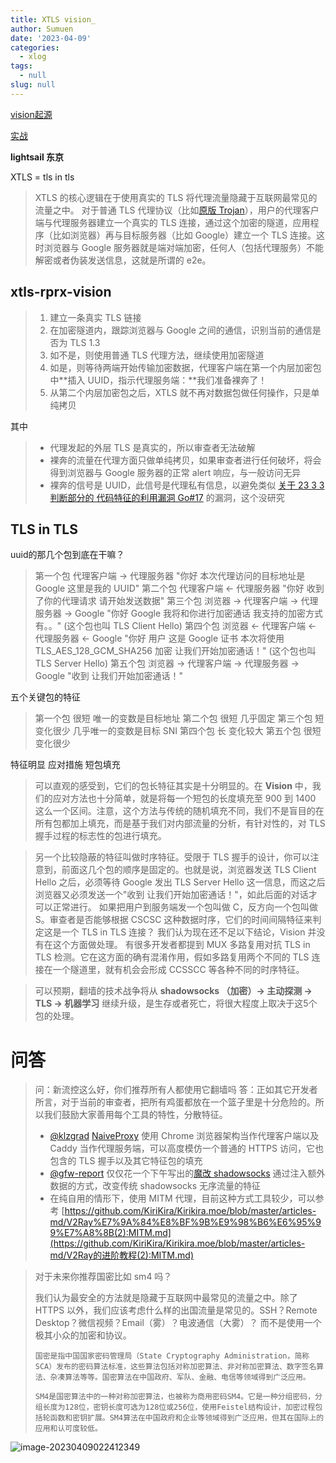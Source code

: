 ```yaml
---
title: XTLS vision_
author: Sumuen
date: '2023-04-09'
categories:
  - xlog
tags:
  - null
slug: null
---
```


[vision起源](https://github.com/XTLS/Xray-core/discussions/1295#discussion-4523044)

[实战](https://www.v2ray-agent.com/archives/1680104902581)

**lightsail 东京**

XTLS = tls in tls 

> XTLS 的核心逻辑在于使用真实的 TLS 将代理流量隐藏于互联网最常见的流量之中。
> 对于普通 TLS 代理协议（比如[原版 Trojan](https://trojan-gfw.github.io/trojan/)），用户的代理客户端与代理服务器建立一个真实的 TLS 连接，通过这个加密的隧道，应用程序（比如浏览器）再与目标服务器（比如 Google）建立一个 TLS 连接。这时浏览器与 Google 服务器就是端对端加密，任何人（包括代理服务）不能解密或者伪装发送信息，这就是所谓的 e2e。

## xtls-rprx-vision

> 1. 建立一条真实 TLS 链接
> 2. 在加密隧道内，跟踪浏览器与 Google 之间的通信，识别当前的通信是否为 TLS 1.3
> 3. 如不是，则使用普通 TLS 代理方法，继续使用加密隧道
> 4. 如是，则等待两端开始传输加密数据，代理客户端在第一个内层加密包中**插入 UUID，指示代理服务端：**我们准备裸奔了！
> 5. 从第二个内层加密包之后，XTLS 就不再对数据包做任何操作，只是单纯拷贝

其中

> - 代理发起的外层 TLS 是真实的，所以审查者无法破解
> - 裸奔的流量在代理方面只做单纯拷贝，如果审查者进行任何破坏，将会得到浏览器与 Google 服务器的正常 alert 响应，与一般访问无异
> - 裸奔的信号是 UUID，此信号是代理私有信息，以避免类似 [关于 23 3 3 判断部分的 代码特征的利用漏洞 Go#17](https://github.com/XTLS/Go/issues/17) 的漏洞，这个没研究

## TLS in TLS

uuid的那几个包到底在干嘛？

> 第一个包 		 代理客户端 -> 代理服务器  		"你好 本次代理访问的目标地址是 Google 这里是我的 UUID"
> 第二个包 		 代理客户端 <- 代理服务器  		"你好 收到了你的代理请求 请开始发送数据"
> 第三个包 	浏览器 -> 代理客户端 -> 代理服务器 -> Google 	"你好 Google 我将和你进行加密通话 我支持的加密方式有。。" (这个包也叫 TLS Client Hello)
> 第四个包 	浏览器 <- 代理客户端 <- 代理服务器 <- Google 	"你好 用户 这是 Google 证书 本次将使用 TLS_AES_128_GCM_SHA256 加密 让我们开始加密通话！" (这个包也叫 TLS Server Hello)
> 第五个包 	浏览器 -> 代理客户端 -> 代理服务器 -> Google 	"收到 让我们开始加密通话！"

五个关键包的特征

> 第一个包 	很短 	唯一的变数是目标地址 
> 第二个包 	很短 	几乎固定
> 第三个包 	短 	变化很少 几乎唯一的变数是目标 SNI
> 第四个包 	长 	变化较大
> 第五个包 	很短 	变化很少

特征明显  应对措施  短包填充

> 可以直观的感受到，它们的包长特征其实是十分明显的。在 **Vision** 中，我们的应对方法也十分简单，就是将每一个短包的长度填充至 900 到 1400 这么一个区间。注意，这个方法与传统的随机填充不同，我们不是盲目的在所有包都加上填充，而是基于我们对内部流量的分析，有针对性的，对 TLS 握手过程的标志性的包进行填充。

> 另一个比较隐蔽的特征叫做时序特征。受限于 TLS 握手的设计，你可以注意到，前面这几个包的顺序是固定的。也就是说，浏览器发送 TLS Client Hello 之后，必须等待 Google 发出 TLS Server Hello 这一信息，而这之后浏览器又必须发送一个"收到 让我们开始加密通话！"，如此后面的对话才可以正常进行。
> 如果把用户到服务端发一个包叫做 C，反方向一个包叫做 S。审查者是否能够根据 CSCSC 这种数据时序，它们的时间间隔特征来判定这是一个 TLS in TLS 连接？
> 我们认为现在还不足以下结论，Vision 并没有在这个方面做处理。
> 有很多开发者都提到 MUX 多路复用对抗 TLS in TLS 检测。它在这方面的确有混淆作用，假如多路复用两个不同的 TLS 连接在一个隧道里，就有机会会形成 CCSSCC 等各种不同的时序特征。

> 可以预期，翻墙的技术战争将从 **shadowsocks （加密）-> 主动探测 -> TLS -> 机器学习** 继续升级，是生存或者死亡，将很大程度上取决于这5个包的处理。

# 问答

> 问：新流控这么好，你们推荐所有人都使用它翻墙吗
> 答：正如其它开发者所言，对于当前的审查者，把所有鸡蛋都放在一个篮子里是十分危险的。所以我们鼓励大家善用每个工具的特性，分散特征。
>
> - [@klzgrad](https://github.com/klzgrad) [NaiveProxy](https://github.com/klzgrad/naiveproxy) 使用 Chrome 浏览器架构当作代理客户端以及 Caddy 当作代理服务端，可以高度模仿一个普通的 HTTPS 访问，它也包含的 TLS 握手以及其它特征包的填充
> - [@gfw-report](https://github.com/gfw-report) 仅仅花一个下午写出的[魔改 shadowsocks](https://github.com/net4people/bbs/issues/136) 通过注入额外数据的方式，改变传统 shadowsocks 无序流量的特征
> - 在纯自用的情形下，使用 MITM 代理，目前这种方式工具较少，可以参考 [https://github.com/KiriKira/Kirikira.moe/blob/master/articles-md/V2Ray%E7%9A%84%E8%BF%9B%E9%98%B6%E6%95%99%E7%A8%8B(2):MITM.md](https://github.com/KiriKira/Kirikira.moe/blob/master/articles-md/V2Ray的进阶教程(2):MITM.md)

> 对于未来你推荐国密比如 sm4 吗？
>
> 我们认为最安全的方法就是隐藏于互联网中最常见的流量之中。除了 HTTPS 以外，我们应该考虑什么样的出国流量是常见的。SSH？Remote Desktop？微信视频？Email（雾）？电波通信（大雾）？
> 而不是使用一个极其小众的加密和协议。
>
> `国密是指中国国家密码管理局（State Cryptography Administration，简称SCA）发布的密码算法标准，这些算法包括对称加密算法、非对称加密算法、数字签名算法、杂凑算法等等。国密算法在中国政府、军队、金融、电信等领域得到广泛应用。`
>
> `SM4是国密算法中的一种对称加密算法，也被称为商用密码SM4。它是一种分组密码，分组长度为128位，密钥长度可选为128位或256位，使用Feistel结构设计，加密过程包括轮函数和密钥扩展。SM4算法在中国政府和企业等领域得到广泛应用，但其在国际上的应用和认可度较低。`

![image-20230409022412349](https://easyimage.muzi.studio/i/2023/04/09/3pex4z-1.png)